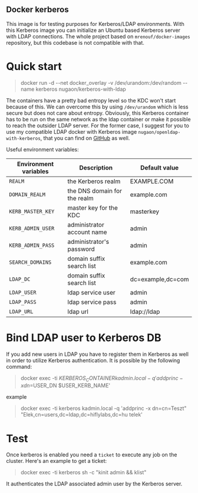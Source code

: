 ## Docker kerberos
This image is for testing purposes for Kerberos/LDAP environments. 
With this Kerberos image you can initialize an Ubuntu based Kerberos server with LDAP connections.
The whole project based on `mrenouf/docker-images` repository, but this codebase is not compatible with that.

# Quick start
> docker run -d --net docker_overlay -v /dev/urandom:/dev/random --name kerberos nugaon/kerberos-with-ldap

The containers have a pretty bad entropy level so the KDC won't start because of this. We can overcome this by using `/dev/urandom` which is less secure but does not care about entropy. 
Obviously, this Kerberos container has to be run on the same network as the ldap container or make it possible to reach the outsider LDAP server. For the former case,
I suggest for you to use my compatible LDAP docker with Kerberos image `nugaon/openldap-with-kerberos`, 
that you can find on [GitHub](https://github.com/nugaon/docker-openldap-with-kerberos) as well.

Useful environment variables:

| Environment variables | Description                   | Default value            |
| --------------------- | ----------------------------- | ------------------------ |
| `REALM`               | the Kerberos realm            | EXAMPLE.COM              |
| `DOMAIN_REALM`        | the DNS domain for the realm  | example.com              |
| `KERB_MASTER_KEY`     | master key for the KDC        | masterkey                |
| `KERB_ADMIN_USER`     | administrator account name    | admin                    |
| `KERB_ADMIN_PASS`     | administrator's password      | admin                    |
| `SEARCH_DOMAINS`      | domain suffix search list     | example.com              |
| `LDAP_DC`             | domain suffix search list     | dc=example,dc=com        |
| `LDAP_USER`           | ldap service user             | admin                    |
| `LDAP_PASS`           | ldap service pass             | admin                    |
| `LDAP_URL`            | ldap url                      | ldap://ldap              |

# Bind LDAP user to Kerberos DB
If you add new users in LDAP you have to register them in Kerberos as well in order to utilize Kerberos authentication. It is possible by the following command:
> docker exec -ti $KERBEROS_CONTAINER kadmin.local -q 'addprinc -x dn=$USER_DN $USER_KERB_NAME'

example
> docker exec -ti kerberos kadmin.local -q 'addprinc -x dn=cn=Teszt" "Elek,cn=users,dc=ldap,dc=hiflylabs,dc=hu telek'

# Test
Once kerberos is enabled you need a `ticket` to execute any job on the cluster. Here's an example to get a ticket:
> docker exec -ti kerberos sh -c "kinit admin && klist"

It authenticates the LDAP associated admin user by the Kerberos server.